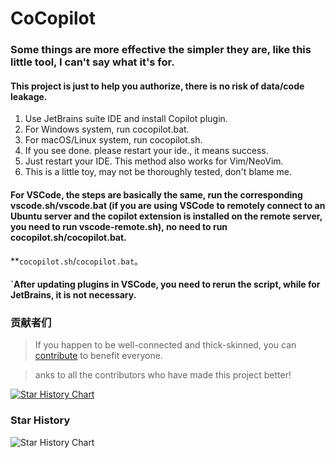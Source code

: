 # CoCopilot

### Some things are more effective the simpler they are, like this little tool, I can't say what it's for.

####  This project is just to help you authorize, there is no risk of data/code leakage.


1. Use JetBrains suite IDE and install Copilot plugin.
2. For Windows system, run cocopilot.bat.
3. For macOS/Linux system, run cocopilot.sh.
4. If you see done. please restart your ide., it means success.
5. Just restart your IDE. This method also works for Vim/NeoVim.
6. This is a little toy, may not be thoroughly tested, don't blame me.


#### For VSCode, the steps are basically the same, run the corresponding vscode.sh/vscode.bat (if you are using VSCode to remotely connect to an Ubuntu server and the copilot extension is installed on the remote server, you need to run vscode-remote.sh), no need to run cocopilot.sh/cocopilot.bat.
**`cocopilot.sh`/`cocopilot.bat`。
#### `After updating plugins in VSCode, you need to rerun the script, while for JetBrains, it is not necessary.


### 贡献者们

> If you happen to be well-connected and thick-skinned, you can [contribute](https://zhile.io/contribute-copilot-token) to benefit everyone.

> anks to all the contributors who have made this project better!

[![Star History Chart](https://contrib.rocks/image?repo=pengzhile/cocopilot)](https://github.com/pengzhile/cocopilot/graphs/contributors)

### Star History 

![Star History Chart](https://api.star-history.com/svg?repos=pengzhile/cocopilot&type=Date)
